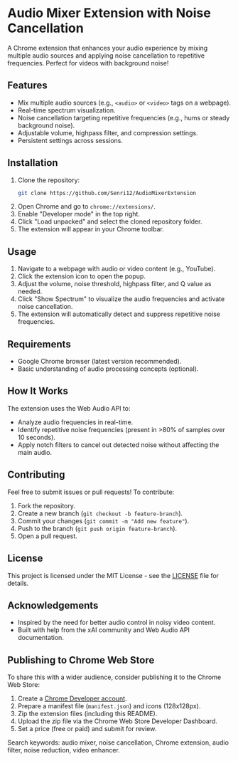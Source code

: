 # Audio Mixer Extension with Noise Cancellation

A Chrome extension that enhances your audio experience by mixing multiple audio sources and applying noise cancellation to repetitive frequencies. Perfect for videos with background noise!

## Features
- Mix multiple audio sources (e.g., `<audio>` or `<video>` tags on a webpage).
- Real-time spectrum visualization.
- Noise cancellation targeting repetitive frequencies (e.g., hums or steady background noise).
- Adjustable volume, highpass filter, and compression settings.
- Persistent settings across sessions.

## Installation
1. Clone the repository:
   ```bash
   git clone https://github.com/Senri12/AudioMixerExtension
   ```
2. Open Chrome and go to `chrome://extensions/`.
3. Enable "Developer mode" in the top right.
4. Click "Load unpacked" and select the cloned repository folder.
5. The extension will appear in your Chrome toolbar.

## Usage
1. Navigate to a webpage with audio or video content (e.g., YouTube).
2. Click the extension icon to open the popup.
3. Adjust the volume, noise threshold, highpass filter, and Q value as needed.
4. Click "Show Spectrum" to visualize the audio frequencies and activate noise cancellation.
5. The extension will automatically detect and suppress repetitive noise frequencies.

## Requirements
- Google Chrome browser (latest version recommended).
- Basic understanding of audio processing concepts (optional).

## How It Works
The extension uses the Web Audio API to:
- Analyze audio frequencies in real-time.
- Identify repetitive noise frequencies (present in >80% of samples over 10 seconds).
- Apply notch filters to cancel out detected noise without affecting the main audio.

## Contributing
Feel free to submit issues or pull requests! To contribute:
1. Fork the repository.
2. Create a new branch (`git checkout -b feature-branch`).
3. Commit your changes (`git commit -m "Add new feature"`).
4. Push to the branch (`git push origin feature-branch`).
5. Open a pull request.

## License
This project is licensed under the MIT License - see the [LICENSE](LICENSE) file for details.

## Acknowledgements
- Inspired by the need for better audio control in noisy video content.
- Built with help from the xAI community and Web Audio API documentation.

## Publishing to Chrome Web Store
To share this with a wider audience, consider publishing it to the Chrome Web Store:
1. Create a [Chrome Developer account](https://developer.chrome.com/docs/webstore/).
2. Prepare a manifest file (`manifest.json`) and icons (128x128px).
3. Zip the extension files (including this README).
4. Upload the zip file via the Chrome Web Store Developer Dashboard.
5. Set a price (free or paid) and submit for review.

Search keywords: audio mixer, noise cancellation, Chrome extension, audio filter, noise reduction, video enhancer.
